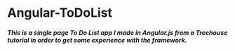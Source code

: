 # Angular-ToDoList

##### This is a single page To Do List app I made in Angular.js from a Treehouse tutorial in order to get some experience with the framework.
